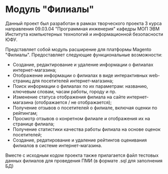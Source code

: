# Модуль "Филиалы"
Данный проект был разработан в рамках творческого проекта 3
курса направления 09.03.04 "Программная инженерия" кафедры МОП ЭВМ
Института компьютерных технологий и информационной безопасности ЮФУ.

Представляет собой модуль расширение для платформы Magento "Филиалы".
Предоставляет следующие функциональные возможности:
- Создание, редактирование и удаление информации о филиалах интернет-магазина;
- Отображение информации о филиалах в виде интерактивных web-страниц для посетителей интернет-магазина;
- Поиск информации о филиалах по их параметрам: названию, ключевым словам, часам работы, городу и пр.
- Изменение статуса отображения филиала на сайте интернет-магазина (отображается / не отображается);
- Получение отзывов о посетителей о филиале, включая оценки по рейтингам;
- Просмотр отзывов о конретном филиале и отображения их на странице филиала;
- Получение статистики качества работы филиала на основе оценок посетителей;
- Создание, редатирование и удаление рейтингов оценивания филиалов в системе интернет-магазина.

Вместе с исходным кодом проекта также прилагается файл тестовых данных филиалов для проведения ПМИ (в формате .sql для заполнения БД)
